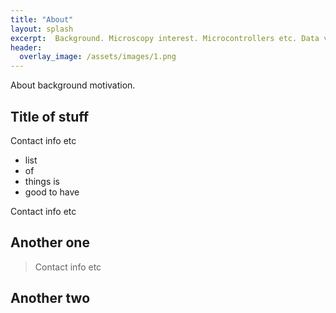 ```yaml
---
title: "About"
layout: splash
excerpt:  Background. Microscopy interest. Microcontrollers etc. Data visualisation.
header:
  overlay_image: /assets/images/1.png
---
```


About background motivation.

## Title of stuff

Contact info etc

  * list
  * of
  * things is
  * good to have
  
Contact info etc

## Another one

> Contact info etc

## Another two